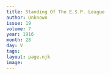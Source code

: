 ```yaml
---
title: Standing Of The E.S.P. League
author: Unknown
issue: 19
volume: 7
year: 1916
month: 28
day: V
tags:
layout: page.njk
image:
---
```


